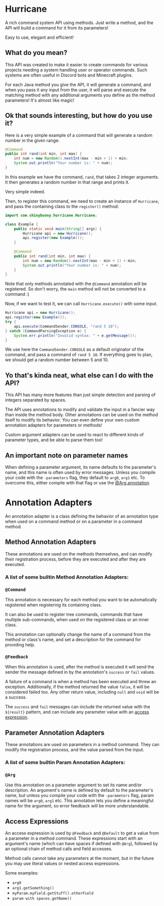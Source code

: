 # Hurricane
A rich command system API using methods. Just write a method, and the API will build a command for it from its parameters!

Easy to use, elegant and efficient!

## What do you mean?

This API was created to make it easier to create commands for various projects needing a system handling user or operator commands. Such systems are often useful in Discord bots and Minecraft plugins.

For each Java method you give the API, it will generate a command, and when you pass it any input from the user, it will parse and execute the matching method with any additional arguments you define as the method parameters! It's almost like magic!

## Ok that sounds interesting, but how do you use it?

Here is a very simple example of a command that will generate a random number in the given range:

```java
@Command
public int rand(int min, int max) {
    int num = new Random().nextInt(max - min + 1) + min;
    System.out.println("Your number is: " + num);
} 
```

In this example we have the command, `rand`, that takes 2 integer arguments. It then generates a random number in that range and prints it.

Very simple indeed.

Then, to register this command, we need to create an instance of `Hurricane`, and pass the containing class to the `register()` method:

```java
import com.shinybunny.hurricane.Hurricane;

class Example {
    public static void main(String[] args) {
        Hurricane api = new Hurricane();
        api.register(new Example());
    }
    
    @Command
    public int rand(int min, int max) {
        int num = new Random().nextInt(max - min + 1) + min;
        System.out.println("Your number is: " + num);
    }
}
```

Note that only methods annotated with the `@Command` annotation will be registered. So don't worry, the `main` method will not be converted to a command :)

Now, if we want to test it, we can call `Hurricane.execute()` with some input.
```java
Hurricane api = new Hurricane();
api.register(new Example());
try {
    api.execute(CommandSender.CONSOLE, "rand 5 10");
} catch (CommandParsingException e) {
    System.err.println("Invalid syntax: " + e.getMessage());
}
```

We use here the `CommandSender.CONSOLE` as a default originator of the command, and pass a command of `rand 5 10`. If everything goes to plan, we should get a random number between 5 and 10.

## Yo that's kinda neat, what else can I do with the API?

This API has many more features than just simple detection and parsing of integers separated by spaces. 

The API uses annotations to modify and validate the input in a fancier way than inside the method body. Other annotations can be used on the method itself to modify its behavior. You can even define your own custom annotation adapters for parameters or methods!

Custom argument adapters can be used to react to different kinds of parameter types, and be able to parse them too!

## An important note on parameter names

When defining a parameter argument, its name defaults to the parameter's name, and this name is often used by error messages. Unless you compile your code with the `-parameters` flag, they default to `arg0`, `arg1` etc. To overcome this, either compile with that flag or use the [@Arg annotation](#arg).

# Annotation Adapters

An annotation adapter is a class defining the behavior of an annotation type when used on a command method or on a parameter in a command method.

## Method Annotation Adapters

These annotations are used on the methods themselves, and can modify their registration process, before they are executed and after they are executed.

### A list of some builtin Method Annotation Adapters:

### `@Command`

This annotation is necessary for each method you want to be automatically registered when registering its containing class.

It can also be used to register tree commands, commands that have multiple sub-commands, when used on the registered class or an inner class.

This annotation can optionally change the name of a command from the method or class's name, and set a description for the command for providing help.

### `@Feedback`

When this annotation is used, after the method is executed it will send the sender the message defined in by the annotation's `success` or `fail` values.

A failure of a command is when a method has been executed and threw an exception. Additionally, if the method returned the value `false`, it will be considered failed too. Any other return value, including `null` and `void` will be a success.

The `success` and `fail` messages can include the returned value with the `${result}` pattern, and can include any parameter value with an [access expression](#access-expressions).

## Parameter Annotation Adapters

These annotations are used on parameters in a method command. They can modify the registration process, and the value parsed from the input.

### A list of some builtin Param Annotation Adapters:

### `@Arg`

Use this annotation on a parameter argument to set its name and/or description.
An argument's name is defined by default to the parameter's name, but unless you compile your code with the `-parameters` flag, param names will be `arg0`, `arg1` etc. This annotation lets you define a meaningful name for the argument, so error feedback will be more understandable.

## Access Expressions

An access expression is used by `@Feedback` and `@Default` to get a value from a parameter in a method command. These expressions start with an argument's name (which can have spaces if defined with `@Arg`), followed by an optional chain of method calls and field accesses.

Method calls cannot take any parameters at the moment, but in the future you may use literal values or nested access expressions.

Some examples:
- `arg0`
- `arg1.getSomething()`
- `myParam.myField.getStuff().otherField`
- `param with spaces.getName()`